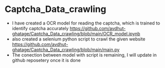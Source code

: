 # Captcha_Data_crawling

* I have created a OCR model for reading the captcha, which is trained to identify captcha accurately https://github.com/avdhut-ghatage/Captcha_Data_crawling/blob/main/OCR_model.ipynb
* also created a selenium python script to crawl the given website https://github.com/avdhut-ghatage/Captcha_Data_crawling/blob/main/main.py
* The conection between model with script is remaining, I will update in github reposetery once it is done
